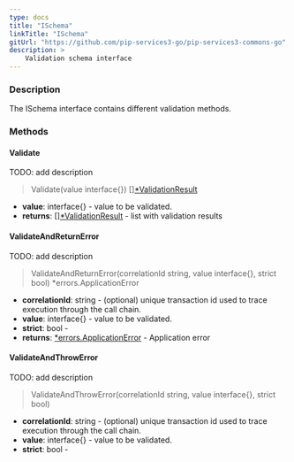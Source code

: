```yaml
---
type: docs
title: "ISchema"
linkTitle: "ISchema"
gitUrl: "https://github.com/pip-services3-go/pip-services3-commons-go"
description: >
    Validation schema interface
---
```


### Description

The ISchema interface contains different validation methods.


### Methods


#### Validate
TODO: add description

> Validate(value interface{}) [][*ValidationResult](../validation_result)

- **value**: interface{} - value to be validated.
- **returns**: [][*ValidationResult](../validation_result) - list with validation results


#### ValidateAndReturnError
TODO: add description

> ValidateAndReturnError(correlationId string, value interface{}, strict bool) *errors.ApplicationError

- **correlationId**: string - (optional) unique transaction id used to trace execution through the call chain.
- **value**: interface{} - value to be validated.
- **strict**: bool - 
- **returns**: [*errors.ApplicationError](../../errors/application_error) - Application error


#### ValidateAndThrowError
TODO: add description

> ValidateAndThrowError(correlationId string, value interface{}, strict bool)

- **correlationId**: string - (optional) unique transaction id used to trace execution through the call chain.
- **value**: interface{} - value to be validated.
- **strict**: bool - 

